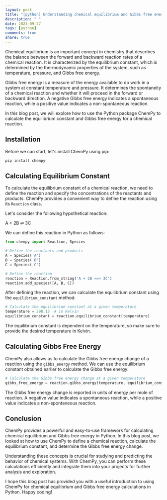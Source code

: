 ```yaml
---
layout: post
title: "[python] Understanding chemical equilibrium and Gibbs free energy in Python ChemPy"
description: " "
date: 2023-09-27
tags: [python]
comments: true
share: true
---
```


Chemical equilibrium is an important concept in chemistry that describes the balance between the forward and backward reaction rates of a chemical reaction. It is characterized by the equilibrium constant, which is determined by the thermodynamic properties of the system, such as temperature, pressure, and Gibbs free energy.

Gibbs free energy is a measure of the energy available to do work in a system at constant temperature and pressure. It determines the spontaneity of a chemical reaction and whether it will proceed in the forward or backward direction. A negative Gibbs free energy indicates a spontaneous reaction, while a positive value indicates a non-spontaneous reaction.

In this blog post, we will explore how to use the Python package ChemPy to calculate the equilibrium constant and Gibbs free energy for a chemical reaction.

## Installation

Before we can start, let's install ChemPy using pip:

```bash
pip install chempy
```

## Calculating Equilibrium Constant

To calculate the equilibrium constant of a chemical reaction, we need to define the reaction and specify the concentrations of the reactants and products. ChemPy provides a convenient way to define the reaction using its `Reaction` class.

Let's consider the following hypothetical reaction:

A + 2B ⇌ 3C

We can define this reaction in Python as follows:

```python
from chempy import Reaction, Species

# Define the reactants and products
A = Species('A')
B = Species('B')
C = Species('C')

# Define the reaction
reaction = Reaction.from_string('A + 2B <=> 3C')
reaction.add_species([A, B, C])
```

After defining the reaction, we can calculate the equilibrium constant using the `equilibrium_constant` method:

```python
# Calculate the equilibrium constant at a given temperature
temperature = 298.15  # in Kelvin
equilibrium_constant = reaction.equilibrium_constant(temperature)
```

The equilibrium constant is dependent on the temperature, so make sure to provide the desired temperature in Kelvin.

## Calculating Gibbs Free Energy

ChemPy also allows us to calculate the Gibbs free energy change of a reaction using the `gibbs_energy` method. We can use the equilibrium constant obtained earlier to calculate the Gibbs free energy:

```python
# Calculate the Gibbs free energy change at a given temperature
gibbs_free_energy = reaction.gibbs_energy(temperature, equilibrium_constant)
```

The Gibbs free energy change is reported in units of energy per mole of reaction. A negative value indicates a spontaneous reaction, while a positive value indicates a non-spontaneous reaction.

## Conclusion

ChemPy provides a powerful and easy-to-use framework for calculating chemical equilibrium and Gibbs free energy in Python. In this blog post, we looked at how to use ChemPy to define a chemical reaction, calculate the equilibrium constant, and determine the Gibbs free energy change.

Understanding these concepts is crucial for studying and predicting the behavior of chemical systems. With ChemPy, you can perform these calculations efficiently and integrate them into your projects for further analysis and exploration.

I hope this blog post has provided you with a useful introduction to using ChemPy for chemical equilibrium and Gibbs free energy calculations in Python. Happy coding!